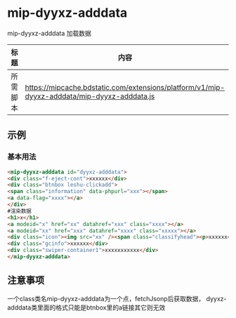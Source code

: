 # mip-dyyxz-adddata

mip-dyyxz-adddata 加载数据


标题|内容
----|----
所需脚本|https://mipcache.bdstatic.com/extensions/platform/v1/mip-dyyxz-adddata/mip-dyyxz-adddata.js

## 示例

### 基本用法
```html
<mip-dyyxz-adddata id="dyyxz-adddata">
<div class="f-eject-cont">xxxxxx</div>
<div class="btnbox leshu-clickadd">
<span class="information" data-phpurl="xxx"></span>
<a data-flag="xxxx"></a>
</div>
#渲染数据
<h1>x</h1>
<a modeid="x" href="xx" datahref="xxx" class="xxxx"></a>
<a modeid="xx" href="xxx" datahref="xxxx" class="xxxxx"></a>
<div class="icon"><img src="xx" /><span class="classifyhead"><p>xxxxxx</p></span></div>
<div class="gcinfo">xxxxxx</div>
<div class="swiper-container1">xxxxxxxxxxx</div>
</mip-dyyxz-adddata>
```

## 注意事项
一个class类名mip-dyyxz-adddata为一个点，fetchJsonp后获取数据，
dyyxz-adddata类里面的格式只能是btnbox里的a链接其它则无效


